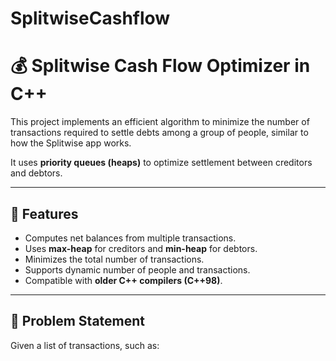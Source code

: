 # SplitwiseCashflow
# 💰 Splitwise Cash Flow Optimizer in C++

This project implements an efficient algorithm to minimize the number of transactions required to settle debts among a group of people, similar to how the Splitwise app works.

It uses **priority queues (heaps)** to optimize settlement between creditors and debtors.

---

## 🚀 Features

- Computes net balances from multiple transactions.
- Uses **max-heap** for creditors and **min-heap** for debtors.
- Minimizes the total number of transactions.
- Supports dynamic number of people and transactions.
- Compatible with **older C++ compilers (C++98)**.

---

## 🧠 Problem Statement

Given a list of transactions, such as:

